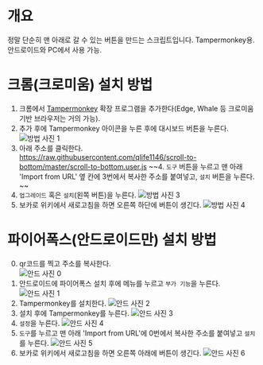# 개요

정말 단순히 맨 아래로 갈 수 있는 버튼을 만드는 스크립트입니다. Tampermonkey용.<br/>안드로이드와 PC에서 사용 가능.

# 크롬(크로미움) 설치 방법

1. 크롬에서 [Tampermonkey](https://chrome.google.com/webstore/detail/tampermonkey/dhdgffkkebhmkfjojejmpbldmpobfkfo) 확장 프로그램을 추가한다(Edge, Whale 등 크로미움 기반 브라우저는 거의 가능).
2. 추가 후에 Tampermonkey 아이콘을 누른 후에 대시보드 버튼을 누른다.
   ![방법 사진 1](https://i.imgur.com/wc9Meru.png)
3. 아래 주소를 클릭한다.  
   https://raw.githubusercontent.com/qlife1146/scroll-to-bottom/master/scroll-to-bottom.user.js
~~4. `도구` 버튼을 누르고 맨 아래 'Import from URL' 옆 칸에 3번에서 복사한 주소를 붙여넣고, `설치` 버튼을 누른다.
   ~~
5. `업그레이드` 혹은 `설치`(왼쪽 버튼)을 누른다.
   ![방법 사진 3](https://i.imgur.com/FUuX1c8.png)
6. 보카로 위키에서 새로고침을 하면 오른쪽 하단에 버튼이 생긴다.
   ![방법 사진 4](https://i.imgur.com/2kc6xn8.png)

# 파이어폭스(안드로이드만) 설치 방법

0. qr코드를 찍고 주소를 복사한다.  
   ![안드 사진 0](https://i.imgur.com/kgENKKU.png)
1. 안드로이드에 파이어폭스 설치 후에 메뉴를 누르고 `부가 기능`을 누른다.
   ![안드 사진 1](https://i.imgur.com/QpND7v4.png)
2. Tampermonkey를 설치한다.
   ![안드 사진 2](https://i.imgur.com/sYMLbd5.png)
3. 설치 후에 Tampermonkey를 누른다.
   ![안드 사진 3](https://i.imgur.com/oOiIsga.png)
4. `설정`을 누른다.
   ![안드 사진 4](https://i.imgur.com/qiFXlAB.png)
5. `도구`를 누르고 맨 아래 'Import from URL'에 0번에서 복사한 주소를 붙여넣고 `설치`를 누른다.
   ![안드 사진 5](https://i.imgur.com/n9w7jWf.png)
6. 보카로 위키에서 새로고침을 하면 오른쪽 아래에 버튼이 생긴다.
   ![안드 사진 6](https://i.imgur.com/E4jWicA.png)
